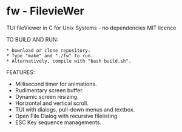 # fw - FilevieWer

TUI fileViewer in C for Unix Systems - no dependencies
MIT licence

TO BUILD AND RUN:

    * Download or clone repository.
    * Type "make" and "./fw" to run.
    * Alternatively, compile with "bash build.sh".
    
FEATURES:
- Millisecond timer for animations.
- Rudimentary screen buffer. 
- Dynamic screen resizing.
- Horizontal and vertical scroll.
- TUI with dialogs, pull-down menus and textbox.
- Open File Dialog with recursive filelisting.
- ESC Key sequence managements.

